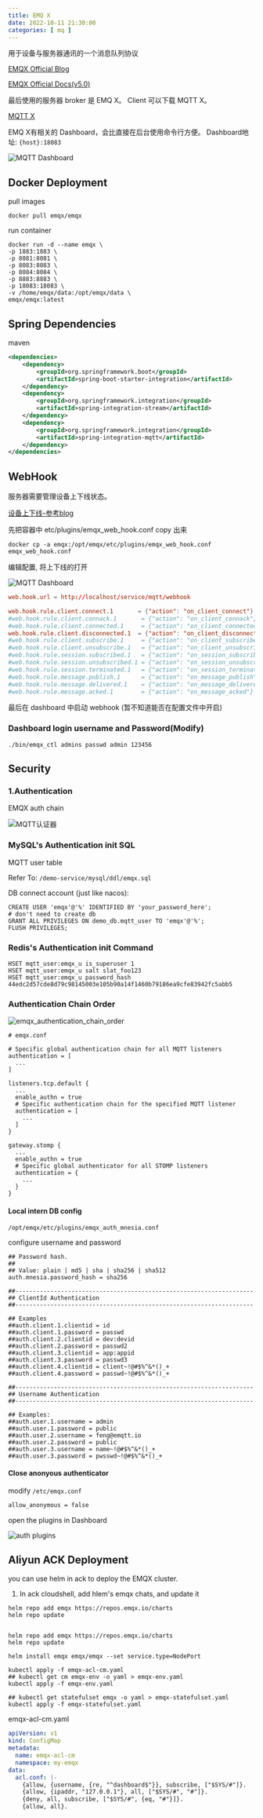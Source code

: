 ```yaml
---
title: EMQ X
date: 2022-10-11 21:30:00
categories: [ mq ]
---
```




用于设备与服务器通讯的一个消息队列协议

[EMQX Official Blog](https://www.emqx.com/zh/mqtt)

[EMQX Official Docs(v5.0)](https://docs.emqx.com/zh/emqx/v5.0/)



最后使用的服务器 broker 是 EMQ X。
Client 可以下载 MQTT X。

[MQTT X](https://mqttx.app/)

EMQ X有相关的 Dashboard，会比直接在后台使用命令行方便。
Dashboard地址:  `{host}:18083`  

![MQTT Dashboard](../../../../images/pic_emqx_1.png)



## Docker Deployment

pull images

```shell
docker pull emqx/emqx
```

run container

```shell
docker run -d --name emqx \
-p 1883:1883 \
-p 8081:8081 \
-p 8083:8083 \
-p 8084:8084 \
-p 8883:8883 \
-p 18083:18083 \
-v /home/emqx/data:/opt/emqx/data \
emqx/emqx:latest
```



## Spring Dependencies

maven

```xml
<dependencies>
    <dependency>
        <groupId>org.springframework.boot</groupId>
        <artifactId>spring-boot-starter-integration</artifactId>
    </dependency>
    <dependency>
        <groupId>org.springframework.integration</groupId>
        <artifactId>spring-integration-stream</artifactId>
    </dependency>
    <dependency>
        <groupId>org.springframework.integration</groupId>
        <artifactId>spring-integration-mqtt</artifactId>
    </dependency>
</dependencies>
```



## WebHook

服务器需要管理设备上下线状态。

[设备上下线-参考blog](https://blog.csdn.net/An1090239782/article/details/124817608)

先把容器中 etc/plugins/emqx_web_hook.conf copy 出来

```shell
docker cp -a emqx:/opt/emqx/etc/plugins/emqx_web_hook.conf emqx_web_hook.conf
```

编辑配置, 将上下线的打开

![MQTT Dashboard](../../../../images/pic_emqx_2.png)

```conf
web.hook.url = http://localhost/service/mqtt/webhook

web.hook.rule.client.connect.1       = {"action": "on_client_connect"}
#web.hook.rule.client.connack.1       = {"action": "on_client_connack"}
#web.hook.rule.client.connected.1     = {"action": "on_client_connected"}
web.hook.rule.client.disconnected.1  = {"action": "on_client_disconnected"}
#web.hook.rule.client.subscribe.1     = {"action": "on_client_subscribe"}
#web.hook.rule.client.unsubscribe.1   = {"action": "on_client_unsubscribe"}
#web.hook.rule.session.subscribed.1   = {"action": "on_session_subscribed"}
#web.hook.rule.session.unsubscribed.1 = {"action": "on_session_unsubscribed"}
#web.hook.rule.session.terminated.1   = {"action": "on_session_terminated"}
#web.hook.rule.message.publish.1      = {"action": "on_message_publish"}
#web.hook.rule.message.delivered.1    = {"action": "on_message_delivered"}
#web.hook.rule.message.acked.1        = {"action": "on_message_acked"}

```

最后在 dashboard 中启动 webhook (暂不知道能否在配置文件中开启)

### Dashboard login username and Password(Modify)

```shell
./bin/emqx_ctl admins passwd admin 123456
```



## Security

### 1.Authentication

EMQX auth chain

![MQTT认证器](../../../../images/pic_emqx_authentication.png)



### MySQL's Authentication init SQL

MQTT user table

Refer To: `/demo-service/mysql/ddl/emqx.sql`

DB connect account (just like nacos):

```mysql
CREATE USER 'emqx'@'%' IDENTIFIED BY 'your_password_here';
# don't need to create db
GRANT ALL PRIVILEGES ON demo_db.mqtt_user TO 'emqx'@'%';
FLUSH PRIVILEGES;
```



### Redis's Authentication init Command

```shell
HSET mqtt_user:emqx_u is_superuser 1
HSET mqtt_user:emqx_u salt slat_foo123
HSET mqtt_user:emqx_u password_hash 44edc2d57cde8d79c98145003e105b90a14f1460b79186ea9cfe83942fc5abb5
```



### Authentication Chain Order

![emqx_authentication_chain_order](../../../../images/pic_emqx_authentication_chain.png)



```
# emqx.conf

# Specific global authentication chain for all MQTT listeners
authentication = [
  ...
]

listeners.tcp.default {
  ...
  enable_authn = true
  # Specific authentication chain for the specified MQTT listener
  authentication = [
    ...
  ]
}

gateway.stomp {
  ...
  enable_authn = true
  # Specific global authenticator for all STOMP listeners
  authentication = {
    ...
  }
}
```



#### Local intern DB config

```shell
/opt/emqx/etc/plugins/emqx_auth_mnesia.conf
```

configure username and password

```text
## Password hash.
##
## Value: plain | md5 | sha | sha256 | sha512
auth.mnesia.password_hash = sha256

##--------------------------------------------------------------------
## ClientId Authentication
##--------------------------------------------------------------------

## Examples
##auth.client.1.clientid = id
##auth.client.1.password = passwd
##auth.client.2.clientid = dev:devid
##auth.client.2.password = passwd2
##auth.client.3.clientid = app:appid
##auth.client.3.password = passwd3
##auth.client.4.clientid = client~!@#$%^&*()_+
##auth.client.4.password = passwd~!@#$%^&*()_+

##--------------------------------------------------------------------
## Username Authentication
##--------------------------------------------------------------------

## Examples:
##auth.user.1.username = admin
##auth.user.1.password = public
##auth.user.2.username = feng@emqtt.io
##auth.user.2.password = public
##auth.user.3.username = name~!@#$%^&*()_+
##auth.user.3.password = pwsswd~!@#$%^&*()_+
```

#### Close anonyous authenticator

modify `/etc/emqx.conf`

```txt
allow_anonymous = false
```

open the plugins in Dashboard

![auth plugins](../../../../images/pic_emqx_plugins_auth.png)



##  Aliyun ACK Deployment

you can use helm in ack to deploy the EMQX cluster.

1. In ack cloudshell, add hlem's emqx chats, and update it

```shell
helm repo add emqx https://repos.emqx.io/charts
helm repo update
```

```shell

helm repo add emqx https://repos.emqx.io/charts
helm repo update

helm install emqx emqx/emqx --set service.type=NodePort

kubectl apply -f emqx-acl-cm.yaml
## kubectl get cm emqx-env -o yaml > emqx-env.yaml
kubectl apply -f emqx-env.yaml

## kubectl get statefulset emqx -o yaml > emqx-statefulset.yaml
kubectl apply -f emqx-statefulset.yaml
```

emqx-acl-cm.yaml

```yaml
apiVersion: v1
kind: ConfigMap
metadata:
  name: emqx-acl-cm
  namespace: my-emqx
data:
  acl.conf: |-
    {allow, {username, {re, "^dashboard$"}}, subscribe, ["$SYS/#"]}.
    {allow, {ipaddr, "127.0.0.1"}, all, ["$SYS/#", "#"]}.
    {deny, all, subscribe, ["$SYS/#", {eq, "#"}]}.
    {allow, all}.
```